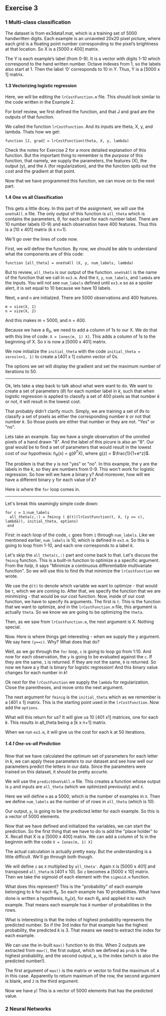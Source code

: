 ## Exercise 3

### 1 Multi-class classification

The dataset is from ex3data1.mat, which is a training set of 5000 handwritten digits. Each example is an unraveled 20x20 pixel picture, where each grid is a floating point number corresponding to the pixel’s brightness at that location. So X is a [5000 x 400] matrix.

The Y is each example’s label (from 0-9). It is a vector with digits 1-10 which correspond to the hand written number. Octave indexes from 1, so the labels also start at 1. Then the label ‘0’ corresponds to 10 in Y. Thus, Y is a [5000 x 1] matrix. 

#### 1.3 Vectorizing logistic regression

Here, we will be editing the `lrCostFunction.m` file. This should look similar to the code written in the Example 2. 

For brief review, we first defined the function, and that J and grad are the outputs of that function. 

We called the function `lrCostFunction`. And its inputs are theta, X, y, and lambda. Thats how we get:
``` 
function [J, grad] = lrCostFunction(theta, X, y, lambda)
```
Check the notes for Exercise 2 for a more detailed explanation of this function. But the important thing to remember is the *purpose* of this function, that namely, we supply the parameters, the features (X), the output (y), and the $\lambda$ (for regularization), and the the function spits out the cost and the gradient at that point. 

Now that we have programmed this function, we can move on to the next part. 

#### 1.4 One vs all Classification

This gets a little dicey. In this part of the assignment, we will use the `oneVsAll.m` file. The only output of this function is `all_theta` which is contains the parameters, $\theta$, for each pixel for each number label. There are 10 number labels (0-9) and each observation have 400 features. Thus this is a [10 x 401] matrix (k x n+1). 

We'll go over the lines of code now. 

First, we will define the function. By now, we should be able to understand what the components are of this code:
```
function [all_theta] = oneVsAll (X, y, num_labels, lambda)
```

But to review, `all_theta` is our output of the function. `oneVsAll` is the name of the function that we call in `ex3.m`. And the `X`, `y`, `num_labels`, and `lambda` are the inputs. You will not see `num_labels` defined until `ex3.m` so as a spoiler alert, it is set equal to 10 because we have 10 labels.

Next, `m` and `n` are initialzed. There are 5000 observations and 400 features. 
```
m = size(X, 1)
n = size(X, 2)
```
And this makes m = 5000, and n = 400. 

Because we have a $\theta$$_{0}$, we need to add a column of 1s to our X. We do that with this line of code: `X = [ones(m, 1) X]`. This adds a column of 1s to the beginning of X. So `X` is now a [5000 x 401] matrix. 

We now initialize the `initial_theta` with the code `initial_theta = zeros(n+1, 1)` to create a [401 x 1] column vector of 0s. 

The options we set will display the gradient and set the maximum number of iterations to 50. 

***
Ok, lets take a step back to talk about what were want to do. We want to create a set of parameters ($\theta$) for each number label in *k*, such that when logistic regression is applied to classify a set of 400 pixels as that number *k* or not, it will result in the lowest cost. 

That probably didn't clarify much. Simply, we are training a set of $\theta$s to classify a set of pixels as either the corresponding number *k* or not that number *k*. So those pixels are either that number or they are not. "Yes" or "no". 

Lets take an example. Say we have a single observation of the unrolled pixels of a hand drawn "8". And the label of this picure is also an "8". Our goal would be to find a set of parameters that would result in the lowest cost of our hypothesis: $h_\theta$(x) = g($\theta$$^T$X), where g(z) = $\frac{1}{1+e^z}$.

The problem is that the y is not "yes" or "no". In this example, the y are the labels in the *k*, so they are numbers from 0-9. This won't work for logistic regression. So how will we have a binary y? And moreover, how will we have a different binary y for each value of *k*? 

Here is where the `for` loop comes in. 
***

Let's break this seamingly simple code down:
```
for c = 1:num_labels
  all_theta(c,:) = fmincg ( @(t)(lrCostFunction(t, X, (y == c), lambda)), initial_theta, options)
 end
 ```
 First: in each loop of the code, `c` goes from `1` through `num_labels`. Like we mentioned earlier, `num_labels` is 10, which is defined in `ex3.m`.  So this is going to loop from 1-10, and each one corresponds to a label *k*. 

 Let's skip the `all_theta(c,:)` part and come back to that. Let's discuss the `fmincg` function. This is a built-in function to optimize a a specific argument. From the *help*, it says "Minimize a continuous differentialble multivariate function". So we will use this to find $\theta$s that minimize the `lrCostFunction` we wrote. 

 We use the `@(t)` to denote which variable we want to optimize - that would be `t`, which we are coming to. After that, we specify the function that we are minimizing - that would be our cost function. Now, inside of our cost function, we have to specify its arguments. The first is `t`. This is the function that we want to optimize, and in the `lrCostFunction.m` file, this argument is actually `theta`. So we know we are going to be optimizing the `theta`. 

 Then, as we saw from `lrCostFunction.m`, the next argument is X. Nothing special. 

 Now. Here is where things get interesting - when we supply the y argument. We say here `(y==c)`. Why? What does that do?

 Well, as we go through the `for` loop, `c` is going to loop go from 1:10. And now for each observation, the `y` is going to be evaluated against the `c`. If they are the same, `1` is returned. If they are not the same, `0` is returned. So now we have a y that is binary for logistic regression! And this binary value changes for each number in *k*!

Ok next for the `lrCostFunction` we supply the `lambda` for regularization. Close the parentheses, and move onto the next argument.

The next argument for `fmincg` is the `initial_theta` which as we remember is a [401 x 1] matrix. This is the starting point used in the `lrCostFunction`. Now add the `options`.

What will this return for us? It will give us 10 [401 x1] matrices, one for each *k*. This results in all_theta being a [k x n+1] matrix.

When we run `ex3.m`, it will give us the cost for each k at 50 iterations. 

##### 1.4.1 One-vs-all Prediction

Now that we have calculated the optimum set of parameters for each letter in *k*, we can apply these parameters to our dataset and see how well our parameters predict the letters in our data. Since the parameters were trained on this dataset, it should be pretty accurte. 

We will use the `predictOneVsAll.m` file. This creates a function whose output is `p` and inputs are `all_theta` (which we optimized previously) and `X`. 

Here we will define `m` as a 5000, which is the number of examples in `X`. Then we define `num_labels` as the number of of rows in `all_theta` (which is 10).

Our output, `p`, is going to be the predicted letter for each example. So this is a vector of 5000 elements. 

Now that we have defined and initialized the variables, we can start the prediction. So the first thing that we have to do is add the "place holder" to X. Recall that X is a [5000 x 400] matrix. We can add a column of 1s in the beginnin with the code `X = [ones(m, 1) X]`

The actual calculation is actually pretty easy. But the understanding is a little difficult. We'll go through both though. 

We will define `z` as `X` multiplied by `all_theta'`. Again `X` is [5000 x 401] and transposed `all_theta` is [401 x 10]. So `z` becomes a [5000 x 10] matrix. Then we take the sigmoid of each element with the `sigmoid.m` function. 

What does this represent? This is the "probability" of each example belonging to *k* for each $\theta_k$. So each example has 10 probabilities. What have done is written a hypothesis, $h_\theta(x)$, for each $\theta_k$ and applied it to each example. That means each example has *k* number of probabilities in the rows.

What is interesting is that the index of highest probability represents the predicted number. So if the 3rd index for that example has the highest probability, the predicted *k* is 3. That means we need to extract the index for each example. 

We can use the  in-built `max()` function to do this. When 2 outputs are extracted from `max()`, the first output, which we defined as `prob` is the highest probability, and the second output, `p`, is the index (which is also the predicted number!).

The first argument of `max()` is the matrix or vector to find the maximum of. `A` in this case. Apparently to return maximum of the row, the second argument is blank, and `2` is the third argument. 

Now we have `p`! This is a vector of 5000 elements that has the predicted value.

### 2 Neural Networks




